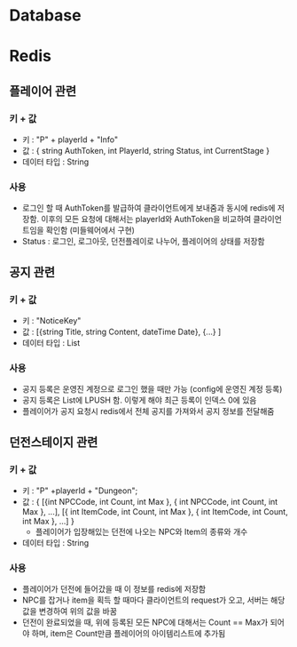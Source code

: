 # Database

# Redis

## 플레이어 관련
### 키 + 값
* 키 : "P" + playerId + "Info"
* 값 : { string AuthToken, int PlayerId, string Status, int CurrentStage }
* 데이터 타입 : String
### 사용
* 로그인 할 때 AuthToken를 발급하여 클라이언트에게 보내줌과 동시에 redis에 저장함. 이후의 모든 요청에 대해서는 playerId와 AuthToken을 비교하여 클라이언트임을 확인함 (미들웨어에서 구현)
* Status : 로그인, 로그아웃, 던전플레이로 나누어, 플레이어의 상태를 저장함


## 공지 관련
### 키 + 값
* 키 : "NoticeKey"
* 값 : [{string Title, string Content, dateTime Date}, {...} ]
* 데이터 타입 : List
### 사용
* 공지 등록은 운영진 계정으로 로그인 했을 때만 가능 (config에 운영진 계정 등록)
* 공지 등록은 List에 LPUSH 함. 이렇게 해야 최근 등록이 인덱스 0에 있음
* 플레이어가 공지 요청시 redis에서 전체 공지를 가져와서 공지 정보를 전달해줌

## 던전스테이지 관련
### 키 + 값
* 키 : "P" +playerId + "Dungeon";
* 값 : { [{int NPCCode, int Count, int Max }, { int NPCCode, int Count, int Max }, ...], [{ int ItemCode, int Count, int Max }, { int ItemCode, int Count, int Max }, ...] }
    * 플레이어가 입장해있는 던전에 나오는 NPC와 Item의 종류와 개수
* 데이터 타입 : String
### 사용
* 플레이어가 던전에 들어갔을 때 이 정보를 redis에 저장함
* NPC를 잡거나 item을 획득 할 때마다 클라이언트의 request가 오고, 서버는 해당 값을 변경하여 위의 값을 바꿈
* 던전이 완료되었을 때, 위에 등록된 모든 NPC에 대해서는 Count == Max가 되어야 하며, item은 Count만큼 플레이어의 아이템리스트에 추가됨
